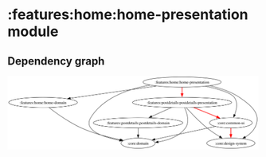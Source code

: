 # :features:home:home-presentation module
## Dependency graph
![Dependency graph](../../../docs/images/graphs/dep_graph_features_home_home_presentation.svg)
